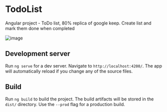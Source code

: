 # TodoList

Angular project - ToDo list, 80% replica of google keep. Create list and mark them done when completed

![image](https://user-images.githubusercontent.com/34910004/109411245-af82c300-79c6-11eb-9dd9-28e1ee958148.png)


## Development server

Run `ng serve` for a dev server. Navigate to `http://localhost:4200/`. The app will automatically reload if you change any of the source files.

## Build

Run `ng build` to build the project. The build artifacts will be stored in the `dist/` directory. Use the `--prod` flag for a production build.
